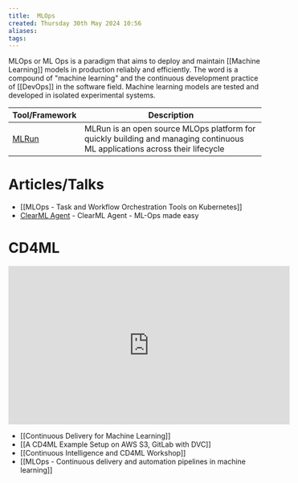 ```yaml
---
title:  MLOps
created: Thursday 30th May 2024 10:56
aliases: 
tags: 
---
```

MLOps or ML Ops is a paradigm that aims to deploy and maintain [[Machine Learning]] models in production reliably and efficiently. The word is a compound of "machine learning" and the continuous development practice of [[DevOps]] in the software field. Machine learning models are tested and developed in isolated experimental systems.

| Tool/Framework                          | Description                                                                                                                |
| --------------------------------------- | -------------------------------------------------------------------------------------------------------------------------- |
| [MLRun](https://github.com/mlrun/mlrun) | MLRun is an open source MLOps platform for quickly building and managing continuous ML applications across their lifecycle |
# Articles/Talks

- [[MLOps - Task and Workflow Orchestration Tools on Kubernetes]]
- [ClearML Agent](https://github.com/allegroai/clearml-agent) - ClearML Agent - ML-Ops made easy
# CD4ML

<iframe width="560" height="315" src="https://www.youtube.com/embed/UzVa5azAHkc" title="YouTube video player" frameborder="0" allow="accelerometer; autoplay; clipboard-write; encrypted-media; gyroscope; picture-in-picture; web-share" allowfullscreen></iframe>

- [[Continuous Delivery for Machine Learning]]
- [[A CD4ML Example Setup on AWS S3, GitLab with DVC]]
- [[Continuous Intelligence and CD4ML Workshop]]
- [[MLOps - Continuous delivery and automation pipelines in machine learning]]

